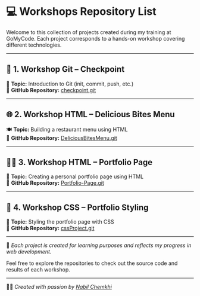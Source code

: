 ﻿# 💻 Workshops Repository List

Welcome to this collection of projects created during my training at GoMyCode. Each project corresponds to a hands-on workshop covering different technologies.

---

## 🧰 1. Workshop Git – Checkpoint

📌 **Topic:** Introduction to Git (init, commit, push, etc.)  
🔗 **GitHub Repository:** [checkpoint.git](https://github.com/nabilChemkhi/checkpoint.git)

---

## 🌐 2. Workshop HTML – Delicious Bites Menu

🍽️ **Topic:** Building a restaurant menu using HTML  
🔗 **GitHub Repository:** [DeliciousBitesMenu.git](https://github.com/nabilChemkhi/DeliciousBitesMenu.git)

---

## 🧑‍💼 3. Workshop HTML – Portfolio Page

💼 **Topic:** Creating a personal portfolio page using HTML  
🔗 **GitHub Repository:** [Portfolio-Page.git](https://github.com/nabilChemkhi/Portfolio-Page.git)

---

## 🎨 4. Workshop CSS – Portfolio Styling

🎨 **Topic:** Styling the portfolio page with CSS  
🔗 **GitHub Repository:** [cssProject.git](https://github.com/nabilChemkhi/cssProject.git)

---

📌 *Each project is created for learning purposes and reflects my progress in web development.*

Feel free to explore the repositories to check out the source code and results of each workshop.

---

👨‍💻 *Created with passion by [Nabil Chemkhi](https://github.com/nabilChemkhi)*
